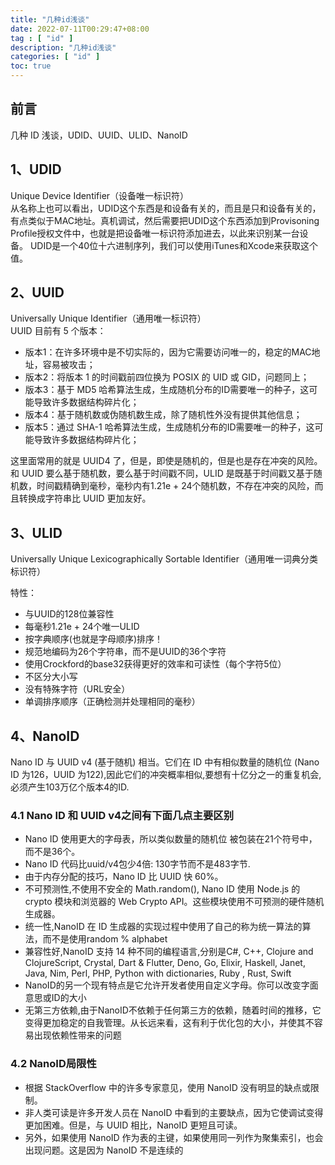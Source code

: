 ```yaml
---
title: "几种id浅谈"
date: 2022-07-11T00:29:47+08:00
tag : [ "id" ]
description: "几种id浅谈"
categories: [ "id" ]
toc: true
---
```


## 前言
几种 ID 浅谈，UDID、UUID、ULID、NanoID

## 1、UDID
Unique Device Identifier（设备唯一标识符）  
从名称上也可以看出，UDID这个东西是和设备有关的，而且是只和设备有关的，有点类似于MAC地址。真机调试，然后需要把UDID这个东西添加到Provisoning Profile授权文件中，也就是把设备唯一标识符添加进去，以此来识别某一台设备。 UDID是一个40位十六进制序列，我们可以使用iTunes和Xcode来获取这个值。

## 2、UUID
Universally Unique Identifier（通用唯一标识符）  
UUID 目前有 5 个版本：  
* 版本1：在许多环境中是不切实际的，因为它需要访问唯一的，稳定的MAC地址，容易被攻击；
* 版本2：将版本 1 的时间戳前四位换为 POSIX 的 UID 或 GID，问题同上；
* 版本3：基于 MD5 哈希算法生成，生成随机分布的ID需要唯一的种子，这可能导致许多数据结构碎片化；
* 版本4：基于随机数或伪随机数生成，除了随机性外没有提供其他信息；
* 版本5：通过 SHA-1 哈希算法生成，生成随机分布的ID需要唯一的种子，这可能导致许多数据结构碎片化；

这里面常用的就是 UUID4 了，但是，即使是随机的，但是也是存在冲突的风险。
和 UUID 要么基于随机数，要么基于时间戳不同，ULID 是既基于时间戳又基于随机数，时间戳精确到毫秒，毫秒内有1.21e + 24个随机数，不存在冲突的风险，而且转换成字符串比 UUID 更加友好。

## 3、ULID
Universally Unique Lexicographically Sortable Identifier（通用唯一词典分类标识符）  

特性：
* 与UUID的128位兼容性
* 每毫秒1.21e + 24个唯一ULID
* 按字典顺序(也就是字母顺序)排序！
* 规范地编码为26个字符串，而不是UUID的36个字符
* 使用Crockford的base32获得更好的效率和可读性（每个字符5位）
* 不区分大小写
* 没有特殊字符（URL安全）
* 单调排序顺序（正确检测并处理相同的毫秒）

## 4、NanoID
Nano ID 与 UUID v4 (基于随机) 相当。它们在 ID 中有相似数量的随机位 (Nano ID 为126，UUID 为122),因此它们的冲突概率相似,要想有十亿分之一的重复机会, 必须产生103万亿个版本4的ID.

### 4.1 Nano ID 和 UUID v4之间有下面几点主要区别
* Nano ID 使用更大的字母表，所以类似数量的随机位 被包装在21个符号中，而不是36个。
* Nano ID 代码比uuid/v4包少4倍: 130字节而不是483字节.
* 由于内存分配的技巧，Nano ID 比 UUID 快 60%。
* 不可预测性,不使用不安全的 Math.random(), Nano ID 使用 Node.js 的 crypto 模块和浏览器的 Web Crypto API。这些模块使用不可预测的硬件随机生成器。
* 统一性,NanoID 在 ID 生成器的实现过程中使用了自己的称为统一算法的算法，而不是使用random % alphabet
* 兼容性好,NanoID 支持 14 种不同的编程语言,分别是C#, C++, Clojure and ClojureScript, Crystal, Dart & Flutter, Deno, Go, Elixir, Haskell, Janet, Java, Nim, Perl, PHP, Python with dictionaries, Ruby , Rust, Swift
* NanoID的另一个现有特点是它允许开发者使用自定义字母。你可以改变字面意思或ID的大小
* 无第三方依赖,由于NanoID不依赖于任何第三方的依赖，随着时间的推移，它变得更加稳定的自我管理。从长远来看，这有利于优化包的大小，并使其不容易出现依赖性带来的问题

### 4.2 NanoID局限性
* 根据 StackOverflow 中的许多专家意见，使用 NanoID 没有明显的缺点或限制。
* 非人类可读是许多开发人员在 NanoID 中看到的主要缺点，因为它使调试变得更加困难。但是，与 UUID 相比，NanoID 更短且可读。
* 另外，如果使用 NanoID 作为表的主键，如果使用同一列作为聚集索引，也会出现问题。这是因为 NanoID 不是连续的


